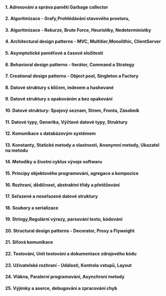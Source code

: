 
#### 1. Adresování a správa paměti Garbage collector

#### 2. Algoritmizace - Grafy,Prohlédávání stavového prostoru,

#### 3. Algoritmizace - Rekurze, Brute Force, Heuristiky, Nedeterministky

#### 4. Architectural design patterns - MVC, Multitier,Monolithic, ClientServer

#### 5. Asymptotické paměťové a časové složitosti

#### 6. Behavioral design patterns - Iterátor, Command a Strategy

#### 7. Creational design patterns - Object pool, Singleton a Factory 

#### 8. Datové struktury s klíčem, indexem a hashované

#### 9. Datové struktury s opakováním a bez opakování

#### 10. Datové struktury: Spojový seznam, Strom, Fronta, Zásobník

#### 11. Datové typy, Generika, Výčtové datové typy, Struktury

#### 12. Komunikace s databázovým systémem

#### 13. Konstanty, Statické metody a vlastnosti, Anonymní metody, Ukazatel na metodu

#### 14. Metodiky a životní cyklus vývoje softwaru

#### 15. Principy objektového programování, agregace a kompozice

#### 16. Rozhraní, dědičnost, abstraktní třídy a přetěžování

#### 17. Seřazené a neseřazené datové struktury

#### 18. Soubory a serializace

#### 19. Stringy,Regulární výrazy, parsování textu, kódování

#### 20. Structural design patterns - Decorator, Proxy a Flyweight

#### 21. Síťová komunikace

#### 22. Testování, Unit testování a dokumentace zdrojového kódu

#### 23. Uživatelské rozhraní - Události, Kontrola vstupů, Layout

#### 24. Vlákna, Paralerní programování, Asynchroní metody

#### 25. Výjimky a aserce, debugování a zpracování chyb